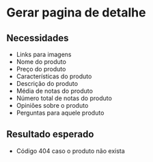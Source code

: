 # Gerar pagina de detalhe

## Necessidades
- Links para imagens
- Nome do produto
- Preço do produto
- Características do produto
- Des​crição do produto
- Média de notas do produto
- Número total de notas do produto
- Opiniões sobre o produto
- Perguntas para aquele produto


## Resultado esperado
- Código 404 caso o produto não exista